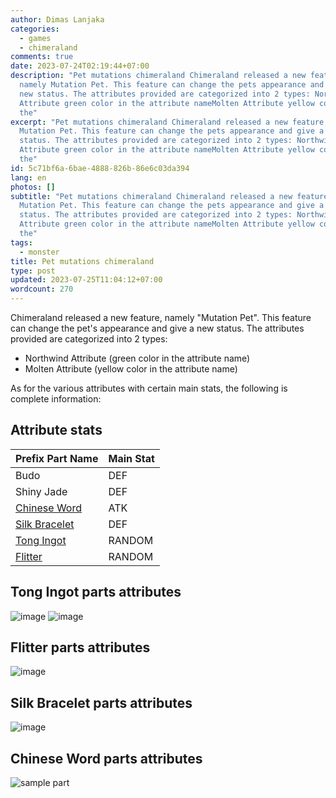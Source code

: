 ```yaml
---
author: Dimas Lanjaka
categories:
  - games
  - chimeraland
comments: true
date: 2023-07-24T02:19:44+07:00
description: "Pet mutations chimeraland Chimeraland released a new feature,
  namely Mutation Pet. This feature can change the pets appearance and give a
  new status. The attributes provided are categorized into 2 types: Northwind
  Attribute green color in the attribute nameMolten Attribute yellow color in
  the"
excerpt: "Pet mutations chimeraland Chimeraland released a new feature, namely
  Mutation Pet. This feature can change the pets appearance and give a new
  status. The attributes provided are categorized into 2 types: Northwind
  Attribute green color in the attribute nameMolten Attribute yellow color in
  the"
id: 5c71bf6a-6bae-4888-826b-86e6c03da394
lang: en
photos: []
subtitle: "Pet mutations chimeraland Chimeraland released a new feature, namely
  Mutation Pet. This feature can change the pets appearance and give a new
  status. The attributes provided are categorized into 2 types: Northwind
  Attribute green color in the attribute nameMolten Attribute yellow color in
  the"
tags:
  - monster
title: Pet mutations chimeraland
type: post
updated: 2023-07-25T11:04:12+07:00
wordcount: 270
---
```


Chimeraland released a new feature, namely "Mutation Pet". This feature can change the pet's appearance and give a new status. The attributes provided are categorized into 2 types:
- Northwind Attribute (green color in the attribute name)
- Molten Attribute (yellow color in the attribute name)

As for the various attributes with certain main stats, the following is complete information:

## Attribute stats

| Prefix Part Name | Main Stat |
| :--- | :--- |
| Budo | DEF |
| Shiny Jade | DEF |
| [Chinese Word](#chinese-word-parts-attributes) | ATK |
| [Silk Bracelet](#silk-bracelet-parts-attributes) | DEF |
| [Tong Ingot](#tong-ingot-parts-attributes) | RANDOM |
| [Flitter](#flitter-parts-attributes) | RANDOM |

## Tong Ingot parts attributes
![image](https://github.com/dimaslanjaka/static-blog-generator-hexo/assets/12471057/f0b5636a-06ea-4309-98db-e2794a9a7fcc)
![image](https://github.com/dimaslanjaka/static-blog-generator-hexo/assets/12471057/e45ac6f5-ac7e-4648-8ff3-9a84c46a26f2)

## Flitter parts attributes
![image](https://github.com/dimaslanjaka/static-blog-generator-hexo/assets/12471057/0fca676d-3970-441b-b564-e49ca057ca66)

## Silk Bracelet parts attributes
![image](https://github.com/dimaslanjaka/static-blog-generator-hexo/assets/12471057/7886cf21-3562-4bc2-944d-834d210a9bc7)

## Chinese Word parts attributes
![sample part](https://github.com/dimaslanjaka/static-blog-generator-hexo/assets/12471057/15b807cb-d790-4134-810b-9780540ae298)

